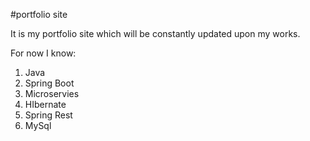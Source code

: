 #portfolio site

It is my portfolio site which will be constantly updated upon my works.

For now I know:

1. Java
2. Spring Boot
3. Microservies
4. HIbernate
5. Spring Rest
6. MySql